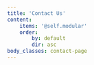 ```yaml
---
title: 'Contact Us'
content:
    items: '@self.modular'
    order:
        by: default
        dir: asc
body_classes: contact-page
---
```


